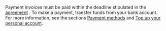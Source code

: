 Payment invoices must be paid within the deadline stipulated in the [ agreement]( ../concepts/contract.md) . To make a payment, transfer funds from your bank account. For more information, see the sections [Payment methods](../payment/payment-methods.md) and [Top up your personal account](../operations/pay-the-bill.md).

